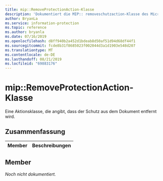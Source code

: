 ```yaml
---
title: mip::RemoveProtectionAction-Klasse
description: 'Dokumentiert die MIP:: removeschutzaction-Klasse des Microsoft Information Protection (MIP) SDK.'
author: BryanLa
ms.service: information-protection
ms.topic: reference
ms.author: bryanla
ms.date: 07/16/2019
ms.openlocfilehash: d8ff940b2a452d1bdeab8d50af51d94d68df44f1
ms.sourcegitcommit: fcde8b31f8685023f002044d3a1d1903e548d207
ms.translationtype: MT
ms.contentlocale: de-DE
ms.lasthandoff: 08/21/2019
ms.locfileid: "69883176"
---
```

# <a name="class-mipremoveprotectionaction"></a>mip::RemoveProtectionAction-Klasse 
Eine Aktionsklasse, die angibt, dass der Schutz aus dem Dokument entfernt wird.
  
## <a name="summary"></a>Zusammenfassung
 Member                        | Beschreibungen                                
--------------------------------|---------------------------------------------
  
## <a name="members"></a>Member
_Noch nicht dokumentiert._
